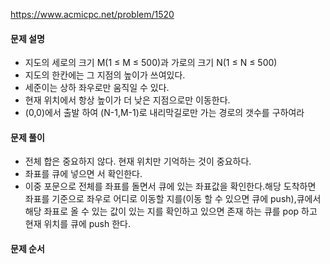 https://www.acmicpc.net/problem/1520
#### 문제 설명
- 지도의 세로의 크기 M(1 ≤ M ≤ 500)과 가로의 크기 N(1 ≤ N ≤ 500)
- 지도의 한칸에는 그 지점의 높이가 쓰여있다.
- 세준이는 상하 좌우로만 움직일 수 있다.
- 현재 위치에서 항상 높이가 더 낮은 지점으로만 이동한다.
-  (0,0)에서 출발 하여 (N-1,M-1)로 내리막길로만 가는 경로의 갯수를 구하여라 

#### 문제 풀이
- 전체 합은 중요하지 않다. 현재 위치만 기억하는 것이 중요하다.
- 좌표를 큐에 넣으면 서 확인한다.
- 이중 포문으로 전체를 좌표를 돌면서 큐에 있는 좌표값을 확인한다.해당 도착하면 좌표를 기준으로 좌우로 어디로 이동할 지를(이동 할 수 있으면 큐에 push),큐에서 해당 좌표로 올 수 있는 값이 있는 지를 확인하고 있으면  존재 하는 큐를 pop 하고 현재 위치를 큐에 push 한다.


#### 문제 순서



